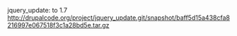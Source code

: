jquery_update: to 1.7
http://drupalcode.org/project/jquery_update.git/snapshot/baff5d15a438cfa8216997e067518f3c1a28bd5e.tar.gz